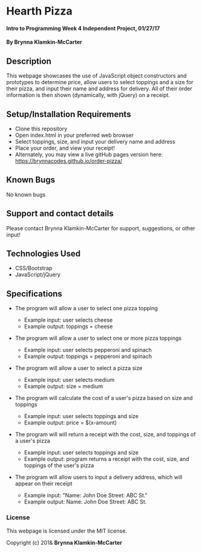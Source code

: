 # Hearth Pizza

#### Intro to Programming Week 4 Independent Project, 01/27/17

#### By Brynna Klamkin-McCarter

## Description

This webpage showcases the use of JavaScript object constructors and prototypes to determine price, allow users to select toppings and a size for their pizza, and input their name and address for delivery. All of their order information is then shown (dynamically, with jQuery) on a receipt.

## Setup/Installation Requirements

* Clone this repository
* Open index.html in your preferred web browser
* Select toppings, size, and input your delivery name and address
* Place your order, and view your receipt!
* Alternately, you may view a live gitHub pages version here: https://brynnacodes.github.io/order-pizza/

## Known Bugs

No known bugs

## Support and contact details

Please contact Brynna Klamkin-McCarter for support, suggestions, or other input!

## Technologies Used

* CSS/Bootstrap
* JavaScript/jQuery

## Specifications

* The program will allow a user to select one pizza topping
  * Example input: user selects cheese
  * Example output: toppings = cheese

* The program will allow a user to select one or more pizza toppings
  * Example input: user selects pepperoni and spinach
  * Example output: toppings = pepperoni and spinach

* The program will allow a user to select a pizza size
  * Example input: user selects medium
  * Example output: size = medium

* The program will calculate the cost of a user's pizza based on size and toppings
  * Example input: user selects toppings and size
  * Example output: price = $(x-amount)

* The program will will return a receipt with the cost, size, and toppings of a user's pizza
  * Example input: user selects toppings and size
  * Example output: program returns a receipt with the cost, size, and toppings of the user's pizza

* The program will allow users to input a delivery address, which will appear on their receipt
  * Example input: "Name: John Doe Street: ABC St."
  * Example output: Name: John Doe Street: ABC St.


### License

This webpage is licensed under the MIT license.

Copyright (c) 201& **Brynna Klamkin-McCarter**
